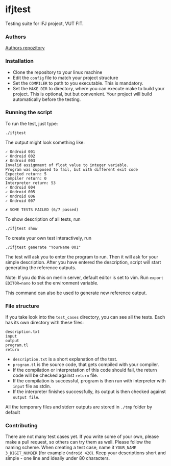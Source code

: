 # ifjtest

Testing suite for IFJ project, VUT FIT.

### Authors
[Authors repozitory](https://github.com/ondrej-mach/ifjtest?fbclid=IwAR2jtMZJNUb4I3rEZGhuyeYLSoOew-UNi9KxL7KChLGC2llYJJH0kM8SS-o)

### Installation

- Clone the repository to your linux machine
- Edit the `config` file to match your project structure
- Set the `COMPILER` to path to you executable. This is mandatory.
- Set the `MAKE_DIR` to directory, where you can execute make to build your project. 
This is optional, but but convenient. Your project will build automatically before the testing.

### Running the script

To run the test, just type:
```
./ifjtest
```
The output might look something like:
```
✓ Ondroid 001
✓ Ondroid 002
✗ Ondroid 003
Invalid assignment of float value to integer variable.
Program was supposed to fail, but with different exit code
Expected return: 5
Compiler return: 0
Interpreter return: 53
✓ Ondroid 004
✓ Ondroid 005
✓ Ondroid 006
✓ Ondroid 007

✗ SOME TESTS FAILED (6/7 passed)
```
To show description of all tests, run
```
./ifjtest show
```
To create your own test interactively, run
```
./ifjtest generate "YourName 001"
```
The test will ask you to enter the program to run. Then it will ask for your simple description. After you have entered the description, script will start generating the reference outputs.

Note: If you do this on merlin server, default editor is set to vim. Run `export EDITOR=nano` to set the environment variable.

This command can also be used to generate new reference output.

### File structure

If you take look into the `test_cases` directory, you can see all the tests. Each has its own directory with these files:
```
description.txt
input
output
program.tl
return
```
- `description.txt` is a short explanation of the test. 
- `program.tl` is the source code, that gets compiled with your compiler. 
- If the compilation or interpretation of this code should fail, the return code will be checked against `return` file. 
- If the compilation is successful, program is then run with interpreter with `input` file as stdin. 
- If the interpreter finishes successfully, its output is then checked against `output file`.

All the temporary files and stderr outputs are stored in `./tmp` folder by default


### Contributing

There are not many test cases yet. If you write some of your own, please make a pull request, so others can try them as well. Please follow the naming scheme. When creating a test case, name it `YOUR_NAME 3_DIGIT_NUMBER` (for example `Ondroid 420`). Keep your descriptions short and simple - one line and ideally under 80 characters.
